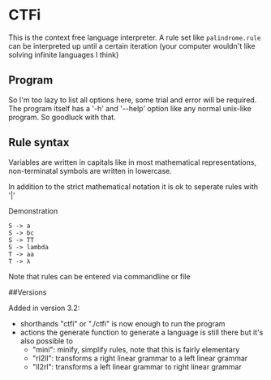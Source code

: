 # CTFi

This is the context free language interpreter. A rule set like `palindrome.rule` can be interpreted up until a certain iteration (your computer wouldn't like solving infinite languages I think)

## Program 

So I'm too lazy to list all options here, some trial and error will be required. The program itself has a '-h' and '--help' option like any normal unix-like program. So goodluck with that.

## Rule syntax

Variables are written in capitals like in most mathematical representations, non-terminatal symbols are written in lowercase.

In addition to the strict mathematical notation it is ok to seperate rules with '|'

Demonstration

```
S -> a
S -> bc
S -> TT
S -> lambda
T -> aa
T -> λ
```

Note that rules can be entered via commandline or file

##Versions

Added in version 3.2:

- shorthands "ctfi" or "./ctfi" is now enough to run the program
- actions the generate function to generate a language is still there but it's also possible to
    + "mini": minify, simplify rules, note that this is fairly elementary
	+ "rl2ll": transforms a right linear grammar to a left linear grammar
	+ "ll2rl": transforms a left linear grammar to right linear grammar
